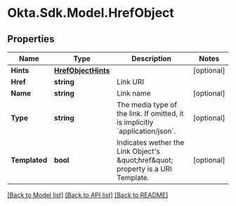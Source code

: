 # Okta.Sdk.Model.HrefObject

## Properties

Name | Type | Description | Notes
------------ | ------------- | ------------- | -------------
**Hints** | [**HrefObjectHints**](HrefObjectHints.md) |  | [optional] 
**Href** | **string** | Link URI | 
**Name** | **string** | Link name | [optional] 
**Type** | **string** | The media type of the link. If omitted, it is implicitly &#x60;application/json&#x60;. | [optional] 
**Templated** | **bool** | Indicates wether the Link Object&#39;s \&quot;href\&quot; property is a URI Template. | [optional] 

[[Back to Model list]](../README.md#documentation-for-models) [[Back to API list]](../README.md#documentation-for-api-endpoints) [[Back to README]](../README.md)

